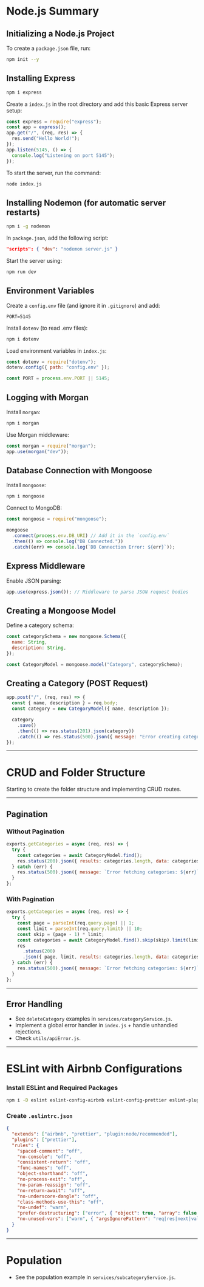 # Node.js Summary

## Initializing a Node.js Project

To create a `package.json` file, run:

```bash
npm init --y
```

## Installing Express

```bash
npm i express
```

Create a `index.js` in the root directory and add this basic Express server setup:

```js
const express = require("express");
const app = express();
app.get("/", (req, res) => {
  res.send("Hello World!");
});
app.listen(5145, () => {
  console.log("Listening on port 5145");
});
```

To start the server, run the command:

```bash
node index.js
```

## Installing Nodemon (for automatic server restarts)

```bash
npm i -g nodemon
```

In `package.json`, add the following script:

```json
"scripts": { "dev": "nodemon server.js" }
```

Start the server using:

```bash
npm run dev
```

## Environment Variables

Create a `config.env` file (and ignore it in `.gitignore`) and add:

```
PORT=5145
```

Install `dotenv` (to read .env files):

```bash
npm i dotenv
```

Load environment variables in `index.js`:

```js
const dotenv = require("dotenv");
dotenv.config({ path: "config.env" });

const PORT = process.env.PORT || 5145;
```

## Logging with Morgan

Install `morgan`:

```bash
npm i morgan
```

Use Morgan middleware:

```js
const morgan = require("morgan");
app.use(morgan("dev"));
```

## Database Connection with Mongoose

Install `mongoose`:

```bash
npm i mongoose
```

Connect to MongoDB:

```js
const mongoose = require("mongoose");

mongoose
  .connect(process.env.DB_URI) // Add it in the `config.env`
  .then(() => console.log("DB Connected."))
  .catch((err) => console.log(`DB Connection Error: ${err}`));
```

## Express Middleware

Enable JSON parsing:

```js
app.use(express.json()); // Middleware to parse JSON request bodies
```

## Creating a Mongoose Model

Define a category schema:

```js
const categorySchema = new mongoose.Schema({
  name: String,
  description: String,
});

const CategoryModel = mongoose.model("Category", categorySchema);
```

## Creating a Category (POST Request)

```js
app.post("/", (req, res) => {
  const { name, description } = req.body;
  const category = new CategoryModel({ name, description });

  category
    .save()
    .then(() => res.status(201).json(category))
    .catch(() => res.status(500).json({ message: "Error creating category" }));
});
```

---

# CRUD and Folder Structure

Starting to create the folder structure and implementing CRUD routes.

---

## Pagination

### Without Pagination

```js
exports.getCategories = async (req, res) => {
  try {
    const categories = await CategoryModel.find();
    res.status(200).json({ results: categories.length, data: categories });
  } catch (err) {
    res.status(500).json({ message: `Error fetching categories: ${err}` });
  }
};
```

### With Pagination

```js
exports.getCategories = async (req, res) => {
  try {
    const page = parseInt(req.query.page) || 1;
    const limit = parseInt(req.query.limit) || 10;
    const skip = (page - 1) * limit;
    const categories = await CategoryModel.find().skip(skip).limit(limit);
    res
      .status(200)
      .json({ page, limit, results: categories.length, data: categories });
  } catch (err) {
    res.status(500).json({ message: `Error fetching categories: ${err}` });
  }
};
```

---

## Error Handling

- See `deleteCategory` examples in `services/categoryService.js`.
- Implement a global error handler in `index.js` + handle unhandled rejections.
- Check `utils/apiError.js`.

---

# ESLint with Airbnb Configurations

### Install ESLint and Required Packages

```sh
npm i -D eslint eslint-config-airbnb eslint-config-prettier eslint-plugin-import eslint-plugin-jsx-a11y eslint-plugin-node eslint-plugin-prettier eslint-plugin-react prettier
```

### Create `.eslintrc.json`

```json
{
  "extends": ["airbnb", "prettier", "plugin:node/recommended"],
  "plugins": ["prettier"],
  "rules": {
    "spaced-comment": "off",
    "no-console": "off",
    "consistent-return": "off",
    "func-names": "off",
    "object-shorthand": "off",
    "no-process-exit": "off",
    "no-param-reassign": "off",
    "no-return-await": "off",
    "no-underscore-dangle": "off",
    "class-methods-use-this": "off",
    "no-undef": "warn",
    "prefer-destructuring": ["error", { "object": true, "array": false }],
    "no-unused-vars": ["warn", { "argsIgnorePattern": "req|res|next|val" }]
  }
}
```

---

# Population

- See the population example in `services/subcategoryService.js`.
